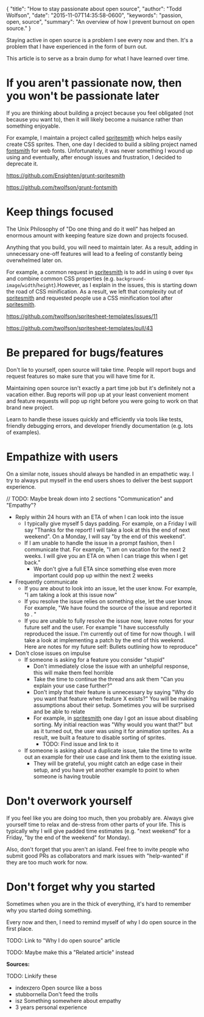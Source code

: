 {
  "title": "How to stay passionate about open source",
  "author": "Todd Wolfson",
  "date": "2015-11-07T14:35:58-0600",
  "keywords": "passion, open, source",
  "summary": "An overview of how I prevent burnout on open source."
}

Staying active in open source is a problem I see every now and then. It's a problem that I have experienced in the form of burn out.

This article is to serve as a brain dump for what I have learned over time.

# If you aren't passionate now, then you won't be passionate later
If you are thinking about building a project because you feel obligated (not because you want to), then it will likely become a nuisance rather than something enjoyable.

For example, I maintain a project called [spritesmith][] which helps easily create CSS sprites. Then, one day I decided to build a sibling project named [fontsmith][] for web fonts. Unfortunately, it was never something I wound up using and eventually, after enough issues and frustration, I decided to deprecate it.

https://github.com/Ensighten/grunt-spritesmith

https://github.com/twolfson/grunt-fontsmith

[spritesmith]: https://github.com/Ensighten/grunt-spritesmith
[fontsmith]: https://github.com/twolfson/grunt-fontsmith

# Keep things focused
The Unix Philosophy of "Do one thing and do it well" has helped an enormous amount with keeping feature size down and projects focused.

Anything that you build, you will need to maintain later. As a result, adding in unnecessary one-off features will lead to a feeling of constantly being overwhelmed later on.

For example, a common request in [spritesmith][] is to add in using `0` over `0px` and combine common CSS properties (e.g. `background-image`/`width`/`height`).However, as I explain in the issues, this is starting down the road of CSS minification. As a result, we left that complexity out of [spritesmith][] and requested people use a CSS minification tool after [spritesmith][].

https://github.com/twolfson/spritesheet-templates/issues/11

https://github.com/twolfson/spritesheet-templates/pull/43

# Be prepared for bugs/features
Don't lie to yourself, open source will take time. People will report bugs and request features so make sure that you will have time for it.

Maintaining open source isn't exactly a part time job but it's definitely not a vacation either. Bug reports will pop up at your least convenient moment and feature requests will pop up right before you were going to work on that brand new project.

Learn to handle these issues quickly and efficiently via tools like tests, friendly debugging errors, and developer friendly documentation (e.g. lots of examples).

# Empathize with users
On a similar note, issues should always be handled in an empathetic way. I try to always put myself in the end users shoes to deliver the best support experience.

// TODO: Maybe break down into 2 sections "Communication" and "Empathy"?

- Reply within 24 hours with an ETA of when I can look into the issue
    - I typically give myself 5 days padding. For example, on a Friday I will say "Thanks for the report! I will take a look at this the end of next weekend". On a Monday, I will say "by the end of this weekend".
    - If I am unable to handle the issue in a prompt fashion, then I communicate that. For example, "I am on vacation for the next 2 weeks. I will give you an ETA on when I can triage this when I get back."
        - We don't give a full ETA since something else even more important could pop up within the next 2 weeks
- Frequently communicate
    - If you are about to look into an issue, let the user know. For example, "I am taking a look at this issue now"
    - If you resolve the issue relies on something else, let the user know. For example, "We have found the source of the issue and reported it to <Link to repository>. <Link to issue>"
    - If you are unable to fully resolve the issue now, leave notes for your future self and the user. For example "I have successfully reproduced the issue. I'm currently out of time for now though. I will take a look at implementing a patch by the end of this weekend. Here are notes for my future self: Bullets outlining how to reproduce"
- Don't close issues on impulse
    - If someone is asking for a feature you consider "stupid"
        - Don't immediately close the issue with an unhelpful response, this will make them feel horrible
        - Take the time to continue the thread ans ask them "Can you explain your use case further?"
        - Don't imply that their feature is unnecessary by saying "Why do you want that feature when feature X exists?" You will be making assumptions about their setup. Sometimes you will be surprised and be able to relate
        - For example, in [spritesmith][] one day I got an issue about disabling sorting. My initial reaction was "Why would you want that?" but as it turned out, the user was using it for animation sprites. As a result, we built a feature to disable sorting of sprites.
            - TODO: Find issue and link to it
    - If someone is asking about a duplicate issue, take the time to write out an example for their use case and link them to the existing issue.
        - They will be grateful, you might catch an edge case in their setup, and you have yet another example to point to when someone is having trouble

# Don't overwork yourself
If you feel like you are doing too much, then you probably are. Always give yourself time to relax and de-stress from other parts of your life. This is typically why I will give padded time estimates (e.g. "next weekend" for a Friday, "by the end of the weekend" for Monday).

Also, don't forget that you aren't an island. Feel free to invite people who submit good PRs as collaborators and mark issues with "help-wanted" if they are too much work for now.

# Don't forget why you started
Sometimes when you are in the thick of everything, it's hard to remember why you started doing something.

Every now and then, I need to remind myself of why I do open source in the first place.

TODO: Link to "Why I do open source" article

TODO: Maybe make this a "Related article" instead

**Sources:**

TODO: Linkify these

- indexzero Open source like a boss
- stubbornella Don't feed the trolls
- isz Something somewhere about empathy
- 3 years personal experience
